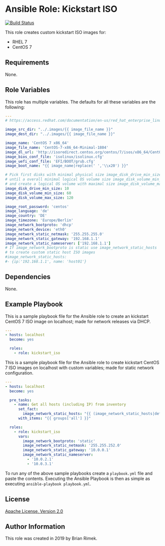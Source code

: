 Ansible Role: Kickstart ISO
===========================

[![Build Status](https://travis-ci.org/rembik/ansible-role-kickstart-iso.svg?branch=master)](https://travis-ci.org/rembik/ansible-role-kickstart-iso)

This role creates custom kickstart ISO images for:
* RHEL 7
* CentOS 7

Requirements
------------

None.

Role Variables
--------------

This role has multiple variables. The defaults for all these variables are the following:

```yaml
---
# https://access.redhat.com/documentation/en-us/red_hat_enterprise_linux/7/html/anaconda_customization_guide/sect-boot-menu-customization

image_src_dir: "../.images/{{ image_file_name }}"
image_dest_dir: "../.images/{{ image_file_name }}"

image_name: 'CentOS 7 x86_64'
image_file_name: 'CentOS-7-x86_64-Minimal-1804'
image_dl_url: 'http://isoredirect.centos.org/centos/7/isos/x86_64/CentOS-7-x86_64-Minimal-1810.iso'
image_bios_conf_file: 'isolinux/isolinux.cfg'
image_uefi_conf_file: 'EFI/BOOT/grub.cfg'
image_boot_name: "{{ image_name|replace(' ','\\x20') }}"

# Pick first disks with minimal physical size image_disk_drive_min_size (GiB)
# until a overall minimal logical OS volume size image_disk_volume_min_size (GiB)
# and create a logical OS volume with maximal size image_disk_volume_max_size (GiB)
image_disk_drive_min_size: 10
image_disk_volume_min_size: 60
image_disk_volume_max_size: 120

image_root_password: 'centos'
image_language: 'de'
image_country: 'DE'
image_timezone: 'Europe/Berlin'
image_network_bootproto: 'dhcp'
image_network_device: 'eth0'
image_network_static_netmask: '255.255.255.0'
image_network_static_gateway: '192.168.1.1'
image_network_static_nameserver: ['192.168.1.1']
# If image_network_bootproto is static use image_network_static_hosts
# to create custom static host ISO images
#image_network_static_hosts:
#- {ip:'192.168.1.1', name: 'host01'}
```

Dependencies
------------

None.

Example Playbook
----------------

This is a sample playbook file for the Ansible role to create an kickstart CentOS 7 ISO image on
localhost; made for network releases via DHCP.

```yaml
---
- hosts: localhost
  become: yes

  roles:
    - role: kickstart_iso
```

This is a sample playbook file for the Ansible role to create kickstart CentOS 7 ISO images on
localhost with custom variables; made for static network configuration.

```yaml
---
- hosts: localhost
  become: yes

  pre_tasks:
    - name: Get all hosts (including IP) from inventory
      set_fact:
        image_network_static_hosts: "{{ (image_network_static_hosts|default([])) + [dict(ip=hostvars[item].ansible_host, name=(item.split('.')[0]|lower))] }}"
      with_items: "{{ groups['all'] }}"

  roles:
    - role: kickstart_iso
      vars:
        image_network_bootproto: 'static'
        image_network_static_netmask: '255.255.252.0'
        image_network_static_gateway: '10.0.0.1'
        image_network_static_nameserver:
          - '10.0.2.1'
          - '10.0.3.1'
```

To run any of the above sample playbooks create a `playbook.yml` file and paste the contents.
Executing the Ansible Playbook is then as simple as executing `ansible-playbook playbook.yml`.

License
-------

[Apache License, Version 2.0](https://github.com/rembik/ansible-role-kickstart-iso/blob/master/LICENSE)

Author Information
------------------

This role was created in 2019 by Brian Rimek.
